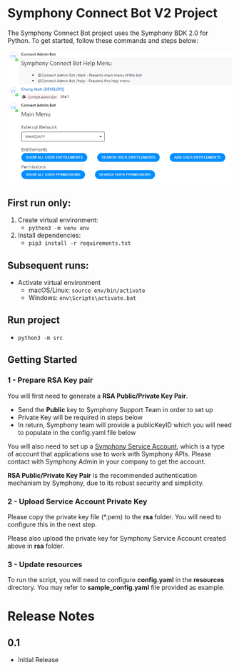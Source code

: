 # Symphony Connect Bot V2 Project
The Symphony Connect Bot project uses the Symphony BDK 2.0 for Python.
To get started, follow these commands and steps below:

![](usage.PNG)

## First run only:
1. Create virtual environment:
    - `python3 -m venv env`
2. Install dependencies:
    - `pip3 install -r requirements.txt`

## Subsequent runs:
- Activate virtual environment
    - macOS/Linux: `source env/bin/activate`
    - Windows: `env\Scripts\activate.bat`

## Run project
- `python3 -m src`

## Getting Started
### 1 - Prepare RSA Key pair
You will first need to generate a **RSA Public/Private Key Pair**.
- Send the **Public** key to Symphony Support Team in order to set up 
- Private Key will be required in steps below
- In return, Symphony team will provide a publicKeyID which you will need to populate in the config.yaml file below

You will also need to set up a [Symphony Service Account](https://support.symphony.com/hc/en-us/articles/360000720863-Create-a-new-service-account), which is a type of account that applications use to work with Symphony APIs. Please contact with Symphony Admin in your company to get the account.

**RSA Public/Private Key Pair** is the recommended authentication mechanism by Symphony, due to its robust security and simplicity.


### 2 - Upload Service Account Private Key
Please copy the private key file (*.pem) to the **rsa** folder. You will need to configure this in the next step.

Please also upload the private key for Symphony Service Account created above in **rsa** folder.

### 3 - Update resources

To run the script, you will need to configure **config.yaml** in the **resources** directory. You may refer to **sample_config.yaml** file provided as example. 

# Release Notes

## 0.1
- Initial Release
